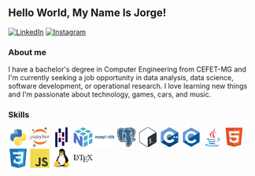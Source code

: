 ## Hello World, My Name Is Jorge!
[![LinkedIn](https://img.shields.io/badge/LinkedIn-0077B5?style=for-the-badge&logo=linkedin&logoColor=white)](https://www.linkedin.com/in/jorgevgsouza/)
[![Instagram](https://img.shields.io/badge/Instagram-E4405F?style=for-the-badge&logo=instagram&logoColor=white)](https://www.instagram.com/jvsouzx/)

### About me
I have a bachelor's degree in Computer Engineering from CEFET-MG and I'm currently seeking a job opportunity in data analysis, data science, software development, or operational research. I love learning new things and I'm passionate about technology, games, cars, and music.

### Skills
<a href="https://www.python.org" target="_blank"> <img src="https://raw.githubusercontent.com/devicons/devicon/master/icons/python/python-original.svg" alt="Python" width="40" height="40"/></a> 
<a href="https://jupyter.org/" target="_blank"> <img src="https://raw.githubusercontent.com/devicons/devicon/ca28c779441053191ff11710fe24a9e6c23690d6/icons/jupyter/jupyter-original-wordmark.svg" alt="Jupyter" width="40" height="40"/></a>
<a href="https://pandas.pydata.org/" target="_blank"> <img src="https://raw.githubusercontent.com/devicons/devicon/ca28c779441053191ff11710fe24a9e6c23690d6/icons/pandas/pandas-original.svg" alt="Pandas" width="40" height="40"/></a>
<a href="https://numpy.org/" target="_blank"> <img src="https://raw.githubusercontent.com/devicons/devicon/ca28c779441053191ff11710fe24a9e6c23690d6/icons/numpy/numpy-original.svg" alt="NumPy" width="40" height="40"/></a>
<a href="https://matplotlib.org/" target="_blank"> <img src="https://raw.githubusercontent.com/devicons/devicon/ca28c779441053191ff11710fe24a9e6c23690d6/icons/matplotlib/matplotlib-original-wordmark.svg" alt="matplotlib" width="40" height="40"/></a>
<a href="https://www.postgresql.org/" target="_blank"><img src="https://github.com/devicons/devicon/blob/master/icons/postgresql/postgresql-original.svg" alt="PostgreSQL" width="40" height="40" /></a>
<a href="https://www.gnu.org/software/bash/" target="_blank"><img src="https://raw.githubusercontent.com/devicons/devicon/ca28c779441053191ff11710fe24a9e6c23690d6/icons/bash/bash-original.svg" alt="bash" width="40" height="40"/></a>
<a href="https://isocpp.org/" target="_blank"><img src="https://raw.githubusercontent.com/devicons/devicon/master/icons/cplusplus/cplusplus-original.svg" alt="C Programming Language" width="40" height="40"/></a> 
<a href="https://www.cprogramming.com/" target="_blank"><img src="https://raw.githubusercontent.com/devicons/devicon/master/icons/c/c-original.svg" alt="C++ Programming Language" width="40" height="40"/></a> 
<a href="https://www.java.com/" target="_blank"> <img src="https://raw.githubusercontent.com/devicons/devicon/ca28c779441053191ff11710fe24a9e6c23690d6/icons/java/java-original.svg" alt="Java" width="40" height="40"/></a>
<a href="https://html.spec.whatwg.org/" target="_blank"> <img src="https://raw.githubusercontent.com/devicons/devicon/ca28c779441053191ff11710fe24a9e6c23690d6/icons/html5/html5-original.svg" alt="HTML5" width="40" height="40"/></a>
<a href="https://www.w3schools.com/Css/" target="_blank"> <img src="https://raw.githubusercontent.com/devicons/devicon/ca28c779441053191ff11710fe24a9e6c23690d6/icons/css3/css3-original.svg" alt="CSS3" width="40" height="40"/></a>
<a href="https://www.w3schools.com/Js/" target="_blank"> <img src="https://raw.githubusercontent.com/devicons/devicon/ca28c779441053191ff11710fe24a9e6c23690d6/icons/javascript/javascript-original.svg" alt="JavaScript" width="40" height="40"/></a>
<a href="https://www.kernel.org/" target="_blank"><img src="https://raw.githubusercontent.com/devicons/devicon/ca28c779441053191ff11710fe24a9e6c23690d6/icons/linux/linux-original.svg" alt="Linux" width="40" height="40"/></a>
<a href="https://latex-project.org/" target="_blank"><img src="https://raw.githubusercontent.com/devicons/devicon/ca28c779441053191ff11710fe24a9e6c23690d6/icons/latex/latex-original.svg" alt="LaTeX" width="40" height="40"/></a>
